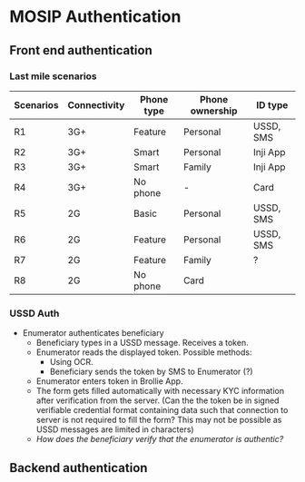 # MOSIP Authentication

## Front end authentication

### Last mile scenarios

| Scenarios | Connectivity | Phone type | Phone ownership | ID type   |
| --------- | ------------ | ---------- | --------------- | --------- |
| R1        | 3G+          | Feature    | Personal        | USSD, SMS |
| R2        | 3G+          | Smart      | Personal        | Inji App  |
| R3        | 3G+          | Smart      | Family          | Inji App  |
| R4        | 3G+          | No phone   | -               | Card      |
| R5        | 2G           | Basic      | Personal        | USSD, SMS |
| R6        | 2G           | Feature    | Personal        | USSD, SMS |
| R7        | 2G           | Feature    | Family          | ?         |
| R8        | 2G           | No phone   | Card            |           |

### USSD Auth

* Enumerator authenticates beneficiary
  * Beneficiary types in a USSD message. Receives a token.
  * Enumerator reads the displayed token. Possible methods:
    * Using OCR.
    * Beneficiary sends the token by SMS to Enumerator (?)
  * Enumerator enters token in Brollie App.
  * The form gets filled automatically with necessary KYC information after verification from the server. (Can the the token be in signed verifiable credential format containing data such that connection to server is not required to fill the form? This may not be possible as USSD messages are limited in characters)
  * _How does the beneficiary verify that the enumerator is authentic?_



## Backend authentication
